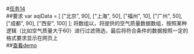 #[任务14](http://ife.baidu.com/2016/task/detail?taskId=14) <br/>
##要求
      var aqiData = [
      ["北京", 90],
      ["上海", 50],
      ["福州", 10],
      ["广州", 50],
      ["成都", 90],
      ["西安", 100]
    ];
将数组以，将提供的空气质量数据数组，按照某种逻辑（比如空气质量大于60）进行过滤筛选，最后将符合条件的数据按照一定的格式要求显示在网页上 </br> 
##[查看demo](https://lijinwen1994.github.io/ife_work/task-14/任务14.html "查看效果")
